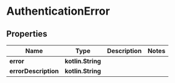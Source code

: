 
# AuthenticationError

## Properties
Name | Type | Description | Notes
------------ | ------------- | ------------- | -------------
**error** | **kotlin.String** |  | 
**errorDescription** | **kotlin.String** |  | 



